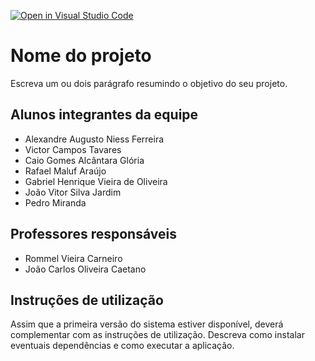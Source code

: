 [![Open in Visual Studio Code](https://classroom.github.com/assets/open-in-vscode-f059dc9a6f8d3a56e377f745f24479a46679e63a5d9fe6f495e02850cd0d8118.svg)](https://classroom.github.com/online_ide?assignment_repo_id=7544193&assignment_repo_type=AssignmentRepo)
# Nome do projeto
Escreva um ou dois  parágrafo resumindo o objetivo do seu projeto.

## Alunos integrantes da equipe

* Alexandre Augusto Niess Ferreira
* Victor Campos Tavares
* Caio Gomes Alcântara Glória
* Rafael Maluf Araújo
* Gabriel Henrique Vieira de Oliveira
* João Vitor Silva Jardim
* Pedro Miranda

## Professores responsáveis

* Rommel Vieira Carneiro
* João Carlos Oliveira Caetano

## Instruções de utilização

Assim que a primeira versão do sistema estiver disponível, deverá complementar com as instruções de utilização. Descreva como instalar eventuais dependências e como executar a aplicação.
